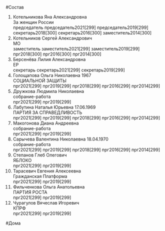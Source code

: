 #Состав  
1. Котельникова Яна Александровна  
    За женщин России  
    председатель председатель2021[299] председатель2019[299] секретарь2018[300] секретарь2016[300] заместитель2014[300]  
2. Котельников Сергей Александрович  
    МО  
    заместитель заместитель2021[299] заместитель2019[299] прг2018[300] прг2016[300] прг2014[300]  
3. Берсенёва Лилия Александровна  
    ЕР  
    секретарь секретарь2021[299] секретарь2019[299]  
4. Голощапова Ольга Николаевна 1967  
    СОЦИАЛЬНОЙ ЗАЩИТЫ  
    прг2021[299] прг2019[299] прг2018[299] прг2016[299] прг2014[299]  
5. Дружкова Людмила Николаевна  
    собрание-работа  
    прг2021[299] прг2019[299]  
6. Лабутина Наталья Юрьевна 17.06.1969  
    ПАРТИЯ ЗА СПРАВЕДЛИВОСТЬ  
    прг2021[299] прг2019[299] прг2018[299] прг2016[299] прг2014[299]  
7. Макогонова Диана Андреевна  
    собрание-работа  
    прг2021[299] прг2019[299]  
8. Сарычева Валентина Николаевна 18.04.1970  
    собрание-работа  
    прг2021[299] прг2019[299] прг2018[299] прг2016[299] прг2014[299]  
9. Степанов Глеб Олегович  
    ЯБЛОКО  
    прг2021[299] прг2019[299]  
10. Тарасевич Евгения Алексеевна  
    Гражданская Платформа  
    прг2021[299] прг2019[299]  
11. Фильченкова Ольга Анатольевна  
    ПАРТИЯ РОСТА  
    прг2021[299] прг2019[299]  
12. Чурагулов Вячеслав Игоревич  
    КПРФ  
    прг2021[299] прг2019[299]  
  
#Дома  
